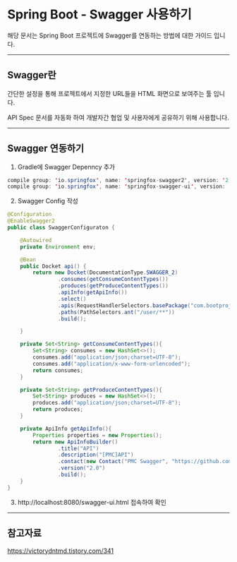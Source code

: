 # Spring Boot - Swagger 사용하기

해당 문서는 Spring Boot 프로젝트에 Swagger를 연동하는 방법에 대한 가이드 입니다.

---

## Swagger란

간단한 설정을 통해 프로젝트에서 지정한 URL들을 HTML 화면으로 보여주는 툴 입니다.

API Spec 문서를 자동화 하여 개발자간 협업 및 사용자에게 공유하기 위해 사용합니다.

---

## Swagger 연동하기

1. Gradle에 Swagger Depenncy 추가

```java
compile group: 'io.springfox', name: 'springfox-swagger2', version: '2.9.2'
compile group: 'io.springfox', name: 'springfox-swagger-ui', version: '2.9.2'
```

2. Swagger Config 작성

```java
@Configuration
@EnableSwagger2
public class SwaggerConfiguraton {

    @Autowired
    private Environment env;

    @Bean
    public Docket api() {
        return new Docket(DocumentationType.SWAGGER_2)
                .consumes(getConsumeContentTypes())
                .produces(getProduceContentTypes())
                .apiInfo(getApiInfo())
                .select()
                .apis(RequestHandlerSelectors.basePackage("com.bootproj.pmcweb.Controller"))
                .paths(PathSelectors.ant("/user/**"))
                .build();

    }

    private Set<String> getConsumeContentTypes(){
        Set<String> consumes = new HashSet<>();
        consumes.add("application/json;charset=UTF-8");
        consumes.add("application/x-www-form-urlencoded");
        return consumes;
    }

    private Set<String> getProduceContentTypes(){
        Set<String> produces = new HashSet<>();
        produces.add("application/json;charset=UTF-8");
        return produces;
    }

    private ApiInfo getApiInfo(){
        Properties properties = new Properties();
        return new ApiInfoBuilder()
                .title("API")
                .description("[PMC]API")
                .contact(new Contact("PMC Swagger", "https://github.com/kymkyj/pmcFirstWeb", env.getProperty("email.admin.account")))
                .version("2.0")
                .build();
    }
}
```

3. http://localhost:8080/swagger-ui.html 접속하여 확인

---

## 참고자료

https://victorydntmd.tistory.com/341